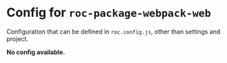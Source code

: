 # Config for `roc-package-webpack-web`

Configuration that can be defined in `roc.config.js`, other than settings and project.

__No config available.__
